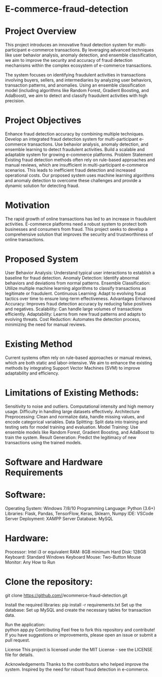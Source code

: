 # E-commerce-fraud-detection

# Project Overview
This project introduces an innovative fraud detection system for multi-participant e-commerce transactions. By leveraging advanced techniques like user behavior analysis, anomaly detection, and ensemble classification, we aim to improve the security and accuracy of fraud detection mechanisms within the complex ecosystem of e-commerce transactions.

The system focuses on identifying fraudulent activities in transactions involving buyers, sellers, and intermediaries by analyzing user behaviors, transaction patterns, and anomalies. Using an ensemble classification model (including algorithms like Random Forest, Gradient Boosting, and AdaBoost), we aim to detect and classify fraudulent activities with high precision.

# Project Objectives
Enhance fraud detection accuracy by combining multiple techniques.
Develop an integrated fraud detection system for multi-participant e-commerce transactions.
Use behavior analysis, anomaly detection, and ensemble learning to detect fraudulent activities.
Build a scalable and adaptable system for growing e-commerce platforms.
Problem Statement
Existing fraud detection methods often rely on rule-based approaches and manual reviews, which are insufficient in multi-participant e-commerce scenarios. This leads to inefficient fraud detection and increased operational costs. Our proposed system uses machine learning algorithms and anomaly detection to overcome these challenges and provide a dynamic solution for detecting fraud.

# Motivation
The rapid growth of online transactions has led to an increase in fraudulent activities. E-commerce platforms need a robust system to protect both businesses and consumers from fraud. This project seeks to develop a comprehensive solution that improves the security and trustworthiness of online transactions.

# Proposed System
User Behavior Analysis: Understand typical user interactions to establish a baseline for fraud detection.
Anomaly Detection: Identify abnormal behaviors and deviations from normal patterns.
Ensemble Classification: Utilize multiple machine learning algorithms to classify transactions as legitimate or fraudulent.
Continuous Learning: Adapt to evolving fraud tactics over time to ensure long-term effectiveness.
Advantages
Enhanced Accuracy: Improves fraud detection accuracy by reducing false positives and negatives.
Scalability: Can handle large volumes of transactions efficiently.
Adaptability: Learns from new fraud patterns and adapts to evolving threats.
Cost Reduction: Automates the detection process, minimizing the need for manual reviews.
# Existing Method
Current systems often rely on rule-based approaches or manual reviews, which are both static and labor-intensive. We aim to enhance the existing methods by integrating Support Vector Machines (SVM) to improve adaptability and efficiency.

# Limitations of Existing Methods:
Sensitivity to noise and outliers.
Computational intensity and high memory usage.
Difficulty in handling large datasets effectively.
Architecture
Preprocessing: Clean and normalize data, handle missing values, and encode categorical variables.
Data Splitting: Split data into training and testing sets for model training and evaluation.
Model Training: Use ensemble models like Random Forest, Gradient Boosting, and AdaBoost to train the system.
Result Generation: Predict the legitimacy of new transactions using the trained models.
# Software and Hardware Requirements
# Software:
Operating System: Windows 7/8/10
Programming Language: Python (3.6+)
Libraries: Flask, Pandas, TensorFlow, Keras, Sklearn, Numpy
IDE: VSCode
Server Deployment: XAMPP Server
Database: MySQL
# Hardware:
Processor: Intel i3 or equivalent
RAM: 8GB minimum
Hard Disk: 128GB
Keyboard: Standard Windows Keyboard
Mouse: Two-Button Mouse
Monitor: Any
How to Run
# Clone the repository:
git clone https://github.com/<your-username>/ecommerce-fraud-detection.git

Install the required libraries:
pip install -r requirements.txt
Set up the database:
Set up MySQL and create the necessary tables for transaction data.

Run the application:    
python app.py
Contributing
Feel free to fork this repository and contribute! If you have suggestions or improvements, please open an issue or submit a pull request.

License
This project is licensed under the MIT License - see the LICENSE file for details.

Acknowledgements
Thanks to the contributors who helped improve the system.
Inspired by the need for robust fraud detection in e-commerce.
